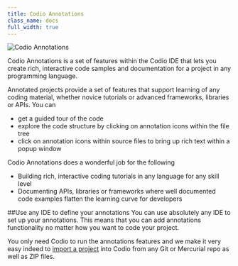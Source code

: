 ```yaml
---
title: Codio Annotations
class_name: docs
full_width: true
---
```


![Codio Annotations](/img/docs/ca-popup-window.png)

Codio Annotations is a set of features within the Codio IDE that lets you create rich, interactive code samples and documentation for a project in any programming language. 

Annotated projects provide a set of features that support learning of any coding material, whether novice tutorials or advanced frameworks, libraries or APIs. You can 

- get a guided tour of the code
- explore the code structure by clicking on annotation icons within the file tree
- click on annotation icons within source files to bring up rich text within a popup window


Codio Annotations does a wonderful job for the following

- Building rich, interactive coding tutorials in any language for any skill level
- Documenting APIs, libraries or frameworks where well documented code examples flatten the learning curve for developers


##Use any IDE to define your annotations
You can use absolutely any IDE to set up your annotations. This means that you can add annotations functionality no matter how you want to code your project.

You only need Codio to run the annotations features and we make it very easy indeed to [import a project](/docs/console/creating) into Codio from any Git or Mercurial repo as well as ZIP files.


